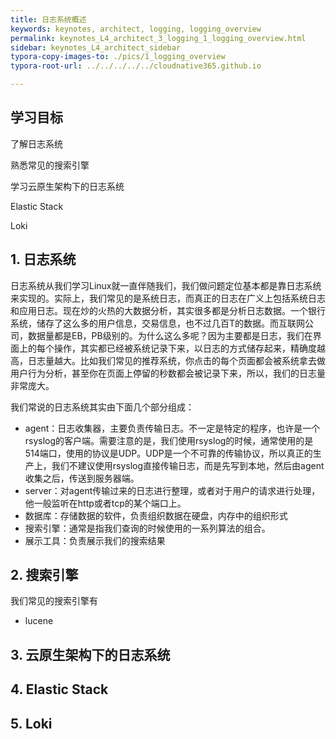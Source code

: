 ```yaml
---
title: 日志系统概述
keywords: keynotes, architect, logging, logging_overview
permalink: keynotes_L4_architect_3_logging_1_logging_overview.html
sidebar: keynotes_L4_architect_sidebar
typora-copy-images-to: ./pics/1_logging_overview
typora-root-url: ../../../../../cloudnative365.github.io

---
```


## 学习目标

了解日志系统

熟悉常见的搜索引擎

学习云原生架构下的日志系统

Elastic Stack

Loki

## 1. 日志系统

日志系统从我们学习Linux就一直伴随我们，我们做问题定位基本都是靠日志系统来实现的。实际上，我们常见的是系统日志，而真正的日志在广义上包括系统日志和应用日志。现在炒的火热的大数据分析，其实很多都是分析日志数据。一个银行系统，储存了这么多的用户信息，交易信息，也不过几百T的数据。而互联网公司，数据量都是EB，PB级别的。为什么这么多呢？因为主要都是日志，我们在界面上的每个操作，其实都已经被系统记录下来，以日志的方式储存起来，精确度越高，日志量越大。比如我们常见的推荐系统，你点击的每个页面都会被系统拿去做用户行为分析，甚至你在页面上停留的秒数都会被记录下来，所以，我们的日志量非常庞大。

我们常说的日志系统其实由下面几个部分组成：

+ agent：日志收集器，主要负责传输日志。不一定是特定的程序，也许是一个rsyslog的客户端。需要注意的是，我们使用rsyslog的时候，通常使用的是514端口，使用的协议是UDP。UDP是一个不可靠的传输协议，所以真正的生产上，我们不建议使用rsyslog直接传输日志，而是先写到本地，然后由agent收集之后，传送到服务器端。
+ server：对agent传输过来的日志进行整理，或者对于用户的请求进行处理，他一般监听在http或者tcp的某个端口上。
+ 数据库：存储数据的软件，负责组织数据在硬盘，内存中的组织形式
+ 搜索引擎：通常是指我们查询的时候使用的一系列算法的组合。
+ 展示工具：负责展示我们的搜索结果

## 2. 搜索引擎

我们常见的搜索引擎有

+ lucene

## 3. 云原生架构下的日志系统



## 4. Elastic Stack



## 5. Loki